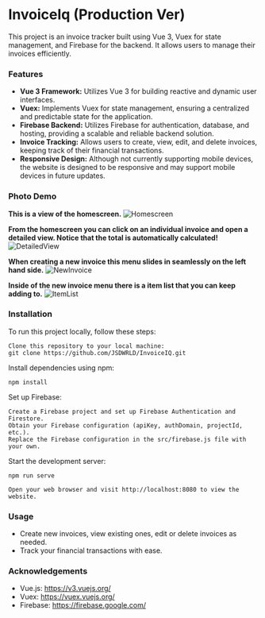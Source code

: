 # InvoiceIq (Production Ver)

This project is an invoice tracker built using Vue 3, Vuex for state management, and Firebase for the backend. It allows users to manage their invoices efficiently. 

### Features

* **Vue 3 Framework:** Utilizes Vue 3 for building reactive and dynamic user interfaces.
* **Vuex:** Implements Vuex for state management, ensuring a centralized and predictable state for the application.
* **Firebase Backend:** Utilizes Firebase for authentication, database, and hosting, providing a scalable and reliable backend solution.
* **Invoice Tracking:** Allows users to create, view, edit, and delete invoices, keeping track of their financial transactions.
* **Responsive Design:** Although not currently supporting mobile devices, the website is designed to be responsive and may support mobile devices in future updates.

### Photo Demo
**This is a view of the homescreen.**
![Homescreen](https://github.com/JSDWRLD/InvoiceIQ/assets/123333887/57d4f232-d533-432d-bba0-dd4a6c465393)

**From the homescreen you can click on an individual invoice and open a detailed view. Notice that the total is automatically calculated!**
![DetailedView](https://github.com/JSDWRLD/InvoiceIQ/assets/123333887/1add970f-efbb-4bc9-9de1-98dfe2136486)

**When creating a new invoice this menu slides in seamlessly on the left hand side.**
![NewInvoice](https://github.com/JSDWRLD/InvoiceIQ/assets/123333887/2e04e019-fdd5-4f86-bf4f-74d6116ea030)

**Inside of the new invoice menu there is a item list that you can keep adding to.**
![ItemList](https://github.com/JSDWRLD/InvoiceIQ/assets/123333887/55c949aa-6131-4732-8112-d96c92945663)




### Installation

To run this project locally, follow these steps:

    Clone this repository to your local machine:
    git clone https://github.com/JSDWRLD/InvoiceIQ.git

Install dependencies using npm:

    npm install

Set up Firebase:

    Create a Firebase project and set up Firebase Authentication and Firestore.
    Obtain your Firebase configuration (apiKey, authDomain, projectId, etc.).
    Replace the Firebase configuration in the src/firebase.js file with your own.

Start the development server:

    npm run serve

    Open your web browser and visit http://localhost:8080 to view the website.

### Usage
 - Create new invoices, view existing ones, edit or delete invoices as needed.
 - Track your financial transactions with ease.

### Acknowledgements

 - Vue.js: https://v3.vuejs.org/
 - Vuex: https://vuex.vuejs.org/
 - Firebase: https://firebase.google.com/
